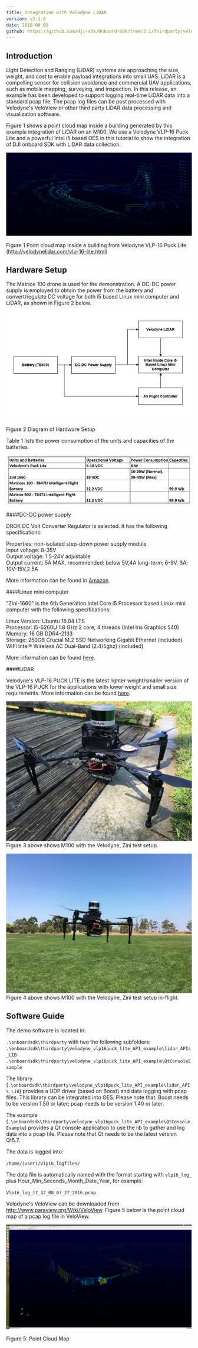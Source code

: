 ```yaml
---
title: Integration with Velodyne LiDAR
version: v3.1.8
date: 2016-08-05
github: https://github.com/dji-sdk/Onboard-SDK/tree/3.1/thirdparty/velodyne_vlp16puck_lite_API_example
---
```


## Introduction

Light Detection and Ranging (LiDAR) systems are approaching the size, weight, and cost to enable payload integrations into small UAS. LiDAR is a compelling sensor for collision avoidance and commercial UAV applications, such as mobile mapping, surveying, and inspection. In this release, an example has been developed to support logging real-time LiDAR data into a standard pcap file.  The pcap log files can be post processed with Velodyne's VeloView or other third party LiDAR data processing and visualization software. 


Figure 1 shows a point cloud map inside a building generated by this example integration of LiDAR on an M100.  We use a Velodyne VLP-16 Puck Lite and a powerful Intel i5 based OES in this tutorial to show the integration of DJI onboard SDK with LiDAR data collection.


![Point Cloud Map from VLP-16 puck lite](../../images/velodyne/pointCloudInsideBuilding.png)

Figure 1 Point cloud map inside a building from Velodyne VLP-16 Puck Lite (<http://velodynelidar.com/vlp-16-lite.html>)

## Hardware Setup

The Matrice 100 drone is used for the demonstration. A DC-DC power supply is employed to obtain the power from the battery and convert/regulate DC voltage for both i5 based Linux mini computer and LiDAR, as shown in Figure 2 below.

![Hardware Setup](../../images/velodyne/hw_setup.PNG)

Figure 2 Diagram of Hardware Setup

Table 1 lists the power consumption of the units and capacities of the batteries.

![Power Requirement](../../images/velodyne/units_power_consumptions_Batteries.PNG)

####DC-DC power supply

  DROK DC Volt Converter Regulator is selected. It has the following specifications:
  	
  Properties: non-isolated step-down power supply module   
  Input voltage: 8-35V   
  Output voltage: 1.5-24V adjustable     
  Output current: 5A MAX, recommended: below 5V,4A long-term; 6-9V, 3A; 10V-15V,2.5A
     
  More information can be found in [Amazon](https://www.amazon.com/DROK-Converter-Regulator-1-5-24V-Adjustable/dp/B00KL7I9XC).

####Linux mini computer

  "Zini-1660" is the 6th Generation Intel Core i5 Processor based Linux mini computer with the following specifications:

  Linux Version:  Ubuntu 16.04 LTS  
  Processor: i5-6260U 1.8 GHz 2 core, 4 threads (Intel Iris Graphics 540)     
  Memory: 16 GB DDR4-2133     
  Storage: 250GB Crucial M.2 SSD
  Networking  Gigabit Ethernet (included)    
  WiFi  Intel® Wireless AC Dual-Band (2.4/5ghz) (included)    

  More information can be found [here](https://zareason.com/shop/Zini-1660.html).

####LiDAR

  Velodyne's VLP-16 PUCK LITE is the latest lighter weight/smaller version of the VLP-16 PUCK for the applications with lower weight and small size requirements.  More information can be found [here](http://velodynelidar.com/vlp-16-lite.html).
  	
  ![Hardware Setup](../../images/velodyne/VeloM100.JPG)
  Figure 3 above shows M100 with the Velodyne, Zini test setup. 

  ![Hardware Setup](../../images/velodyne/VeloFlying.JPG)
  Figure 4 above shows M100 with the Velodyne, Zini test setup in-flight. 
	
## Software Guide
The demo software is located in:

`.\onboardsdk\thirdparty` with two the following subfolders:
`.\onboardsdk\thirdparty\velodyne_vlp16puck_lite_API_example\lidar_APIs_LIB`
`.\onboardsdk\thirdparty\velodyne_vlp16puck_lite_API_example\QtConsoleExample`

The library (`.\onboardsdk\thirdparty\velodyne_vlp16puck_lite_API_example\lidar_APIs_LIB`) provides a UDP driver (based on Boost) and data logging with pcap files. This library can be integrated into OES.  Please note that: Boost needs to be version 1.50 or later; pcap needs to be version 1.40 or later.

The example (`.\onboardsdk\thirdparty\velodyne_vlp16puck_lite_API_example\QtConsoleExample`) provides a Qt console application to use the lib to gather and log data into a pcap file. Please note that Qt needs to be the latest version Qt5.7.

The data is logged into: 
	
`/home/(user)/Vlp16_logfiles/`

The data file is automatically named with the format starting with `vlp16_log_` plus Hour_Min_Seconds_Month_Date_Year, for example:

`Vlp16_log_17_32_08_07_27_2016.pcap`

Velodyne's VeloView can be downloaded from <http://www.paraview.org/Wiki/VeloView>.  Figure 5 below is the point cloud map of a pcap log file in VeloView.

![Point Cloud](../../images/velodyne/PointCloudInVeloView.png)

Figure 5: Point Cloud Map
